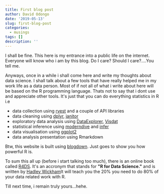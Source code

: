 ```yaml
---
title: First blog post
author: David Odongo
date: '2019-05-13'
slug: first-blog-post
categories:
  - musings
tags: []
description: ''
---
```


I shall be fine. This here is my entrance into a public life on the internet. Everyone will know who i am by this blog. Do I care? Should I care?....You tell me.

Anyways, once in a while i shall come here and write my thoughts about data science. I shall talk about a few tools that have really helped me in my work life as a data person. Most of if not all of what i write about here will be based on the R programming language. Thats not to say that i dont use and appreciate other tools. It's just that you can do everything statistics in R i.e 

* data collection using [rvest](https://rvest.tidyverse.org/) and a couple of API libraries
* data cleaning using [dplyr](https://dplyr.tidyverse.org/), [janitor](http://sfirke.github.io/janitor/)
* exploratory data analysis using [DataExplorer](https://cran.r-project.org/web/packages/DataExplorer/vignettes/dataexplorer-intro.html), [Visdat](http://visdat.njtierney.com/)
* statistical inference using [moderndive](https://moderndive.com/index.html) and [infer](https://infer.netlify.com/)
* data visualisation using [ggplot2](https://ggplot2.tidyverse.org/)
* data analysis presentation using Rmarkdown
                                      
Btw, this website is built using [blogdown](https://bookdown.org/yihui/blogdown/). Just goes to show you how powerful R is.

To sum this all up (before i start talking too much), there is an online book called [R4DS](https://r4ds.had.co.nz/). It's an accronym that stands for **"R for Data Science."** and is written by [Hadley Wickham](http://hadley.nz/)It will teach you the 20% you need to do 80% of your data related work with R.

Till next time, i remain truly yours...hehe.